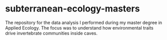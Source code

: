 # subterranean-ecology-masters
The repository for the data analysis I performed during my master degree in Applied Ecology. The focus was to understand how environmental traits drive invertebrate communities inside caves.
